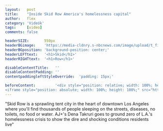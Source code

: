 ```yaml
---
layout:   post
title:    "Inside Skid Row America's homelessness capital"
author:   flex
category: 'Videók'
tags:     [video]
comments: false

headerSIZE:       550px
headerBGimage:    'https://media-cldnry.s-nbcnews.com/image/upload/t_fit-1000w,f_auto,q_auto:best/newscms/2018_41/2603736/181013-skid-row-los-angeles-ew-555p.jpg'
headerBGposition: 'background-position: center;'
headerLEFTtext:   '<h1>Skid</h1>'
headerRIGHTtext:  '<h1>Row</h1>'

disableContentTitle:   ''
disableContentPadding: ''
contentpaddingleftStyleOverride:  'padding: 15px;'

beforeContent:		   '<div style="position: relative; width: 100%; height: 0; padding-bottom: 56.25%;">
<iframe style="position: absolute; width: 100%; height: 100%;" src="https://www.youtube.com/embed/vTJWdtX90C0" title="YouTube video player" frameborder="0" allow="accelerometer; autoplay; clipboard-write; encrypted-media; gyroscope; picture-in-picture" allowfullscreen></iframe></div>'
---
```


"Skid Row is a sprawling tent city in the heart of downtown Los Angeles where you'll find thousands of people sleeping on the streets, diseases, no toilets, no food or water. AJ+'s Dena Takruri goes to ground zero of L.A.'s homelessness crisis to show the dire and shocking conditions residents live"